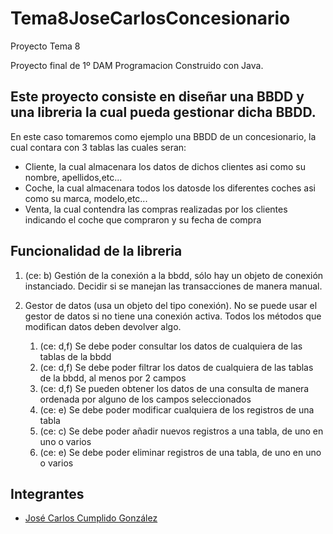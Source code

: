 # Tema8JoseCarlosConcesionario
Proyecto Tema 8

Proyecto final de 1º DAM Programacion Construido con Java.

## Este proyecto consiste en diseñar una BBDD y una libreria la cual pueda gestionar dicha BBDD.

En este caso tomaremos como ejemplo una BBDD de un concesionario, la cual contara con 3 tablas las cuales
seran: 
* Cliente, la cual almacenara los datos de dichos clientes asi como su nombre, apellidos,etc...
* Coche, la cual almacenara todos los datosde los diferentes coches asi como su marca, modelo,etc...
* Venta, la cual contendra las compras realizadas por los clientes indicando el coche que compraron y su fecha de compra

## Funcionalidad de la libreria
1. (ce: b) Gestión de la conexión a la bbdd, sólo hay un objeto de conexión instanciado. 
Decidir si se manejan las transacciones de manera manual.

2. Gestor de datos (usa un objeto del tipo conexión). No se puede usar el gestor de datos si no tiene una conexión activa.
Todos los métodos que modifican datos deben devolver algo.

    1. (ce: d,f) Se debe poder consultar los datos de cualquiera de las tablas de la bbdd
    2. (ce: d,f) Se debe poder filtrar los datos de cualquiera de las tablas de la bbdd, al menos por 2 campos
    3. (ce: d,f) Se pueden obtener los datos de una consulta de manera ordenada por alguno de los campos seleccionados
    4. (ce: e) Se debe poder modificar cualquiera de los registros de una tabla
    5. (ce: c) Se debe poder añadir nuevos registros a una tabla, de uno en uno o varios
    6. (ce: e) Se debe poder eliminar registros de una tabla, de uno en uno o varios 

## Integrantes
* [José Carlos Cumplido González](https://github.com/Jose-Cumplido)
